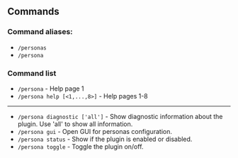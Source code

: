 ## Commands

### Command aliases:
- `/personas`
- `/persona`

### Command list

- `/persona` - Help page 1
- `/persona help [<1,...,8>]` - Help pages 1-8
---
- `/persona diagnostic ['all']` - Show diagnostic information about the plugin. Use 'all' to show all information.
- `/persona gui` - Open GUI for personas configuration.
- `/persona status` - Show if the plugin is enabled or disabled.
- `/persona toggle` - Toggle the plugin on/off.
